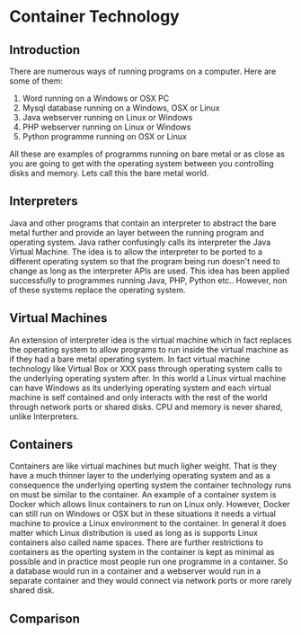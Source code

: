 # Container Technology
## Introduction
There are numerous ways of running programs on a computer. Here are some of them:
1. Word running on a Windows or OSX PC
1. Mysql database running on a Windows, OSX or Linux
1. Java webserver running on Linux or Windows
1. PHP webserver running on Linux or Windows
1. Python programme running on OSX or Linux

All these are examples of programms running on bare metal or as close as you are going to get with the 
operating system between you controlling disks and memory. Lets call this the bare metal world.

## Interpreters
Java and other programs that contain an interpreter to abstract the bare metal further 
and provide an layer between the running program and operating system. Java rather 
confusingly calls its interpreter the Java Virtual Machine. The idea
is to allow the interpreter to be ported to a different operating system so that
the program being run doesn't need to change as long as the interpreter APIs are used. 
This idea has been applied successfully to programmes running Java, PHP, Python etc.. 
However, non of these systems replace the operating system.

## Virtual Machines
An extension of interpreter idea is the virtual machine which in fact replaces the operating system
to allow programs to run inside the virtual machine as if they had a bare metal operating system.
In fact virtual machine technology like Virtual Box or XXX pass through operating system 
calls to the underlying operating system after. In this world a Linux virtual machine can have Windows
as its underlying operating system and each virtual machine is self contained and only interacts 
with the rest of the world through network ports or shared disks. CPU and memory is never shared,
unlike Interpreters.

## Containers
Containers are like virtual machines but much ligher weight. That is they have a much thinner
layer to the underlying operating system and as a consequence the underlying operting system the
container technology runs on must be similar to the container. An example of a container system is 
Docker which allows linux containers to run on Linux only.
However, Docker can still run on Windows or OSX but in these situations it needs a virtual machine
to provice a Linux environment to the container.
In general it does matter which Linux distribution is used as long as is supports Linux containers
also called name spaces.
There are further restrictions to containers as the operting system in the container is kept as
minimal as possible and in practice most people run one programme in a container. So a database
would run in a container and a webserver would run in a separate container and they would 
connect via network ports or more rarely shared disk.

## Comparison




